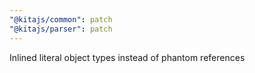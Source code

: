 ```yaml
---
"@kitajs/common": patch
"@kitajs/parser": patch
---
```


Inlined literal object types instead of phantom references
